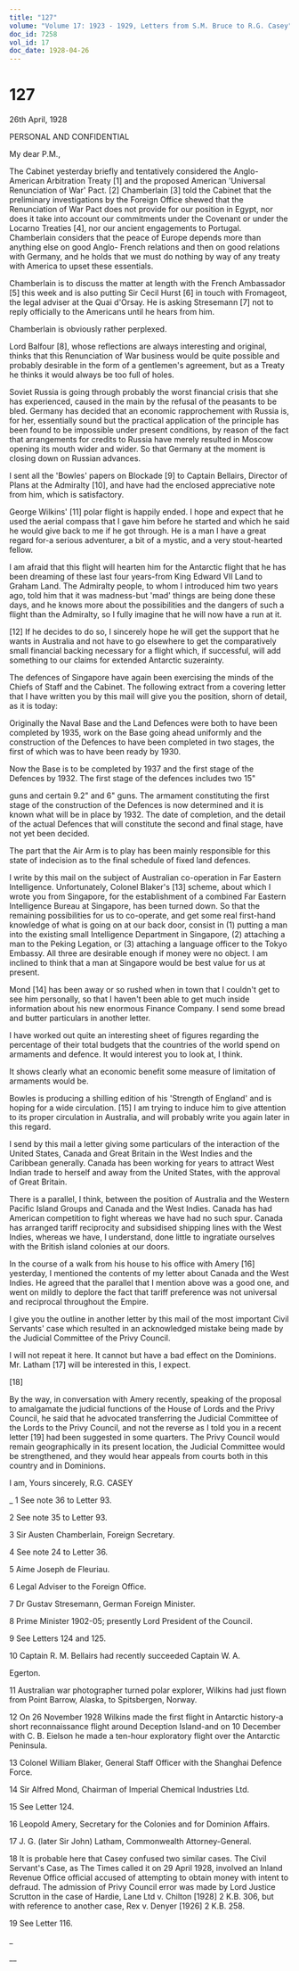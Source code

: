 ```yaml
---
title: "127"
volume: "Volume 17: 1923 - 1929, Letters from S.M. Bruce to R.G. Casey"
doc_id: 7258
vol_id: 17
doc_date: 1928-04-26
---
```


# 127

26th April, 1928

PERSONAL AND CONFIDENTIAL

My dear P.M.,

The Cabinet yesterday briefly and tentatively considered the Anglo-American Arbitration Treaty [1] and the proposed American 'Universal Renunciation of War' Pact. [2] Chamberlain [3] told the Cabinet that the preliminary investigations by the Foreign Office shewed that the Renunciation of War Pact does not provide for our position in Egypt, nor does it take into account our commitments under the Covenant or under the Locarno Treaties [4], nor our ancient engagements to Portugal. Chamberlain considers that the peace of Europe depends more than anything else on good Anglo- French relations and then on good relations with Germany, and he holds that we must do nothing by way of any treaty with America to upset these essentials.

Chamberlain is to discuss the matter at length with the French Ambassador [5] this week and is also putting Sir Cecil Hurst [6] in touch with Fromageot, the legal adviser at the Quai d'Orsay. He is asking Stresemann [7] not to reply officially to the Americans until he hears from him.

Chamberlain is obviously rather perplexed.

Lord Balfour [8], whose reflections are always interesting and original, thinks that this Renunciation of War business would be quite possible and probably desirable in the form of a gentlemen's agreement, but as a Treaty he thinks it would always be too full of holes.

Soviet Russia is going through probably the worst financial crisis that she has experienced, caused in the main by the refusal of the peasants to be bled. Germany has decided that an economic rapprochement with Russia is, for her, essentially sound but the practical application of the principle has been found to be impossible under present conditions, by reason of the fact that arrangements for credits to Russia have merely resulted in Moscow opening its mouth wider and wider. So that Germany at the moment is closing down on Russian advances.

I sent all the 'Bowles' papers on Blockade [9] to Captain Bellairs, Director of Plans at the Admiralty [10], and have had the enclosed appreciative note from him, which is satisfactory.

George Wilkins' [11] polar flight is happily ended. I hope and expect that he used the aerial compass that I gave him before he started and which he said he would give back to me if he got through. He is a man I have a great regard for-a serious adventurer, a bit of a mystic, and a very stout-hearted fellow.

I am afraid that this flight will hearten him for the Antarctic flight that he has been dreaming of these last four years-from King Edward VII Land to Graham Land. The Admiralty people, to whom I introduced him two years ago, told him that it was madness-but 'mad' things are being done these days, and he knows more about the possibilities and the dangers of such a flight than the Admiralty, so I fully imagine that he will now have a run at it.

[12] If he decides to do so, I sincerely hope he will get the support that he wants in Australia and not have to go elsewhere to get the comparatively small financial backing necessary for a flight which, if successful, will add something to our claims for extended Antarctic suzerainty.

The defences of Singapore have again been exercising the minds of the Chiefs of Staff and the Cabinet. The following extract from a covering letter that I have written you by this mail will give you the position, shorn of detail, as it is today:

Originally the Naval Base and the Land Defences were both to have been completed by 1935, work on the Base going ahead uniformly and the construction of the Defences to have been completed in two stages, the first of which was to have been ready by 1930.

Now the Base is to be completed by 1937 and the first stage of the Defences by 1932. The first stage of the defences includes two 15"

guns and certain 9.2" and 6" guns. The armament constituting the first stage of the construction of the Defences is now determined and it is known what will be in place by 1932. The date of completion, and the detail of the actual Defences that will constitute the second and final stage, have not yet been decided.

The part that the Air Arm is to play has been mainly responsible for this state of indecision as to the final schedule of fixed land defences.

I write by this mail on the subject of Australian co-operation in Far Eastern Intelligence. Unfortunately, Colonel Blaker's [13] scheme, about which I wrote you from Singapore, for the establishment of a combined Far Eastern Intelligence Bureau at Singapore, has been turned down. So that the remaining possibilities for us to co-operate, and get some real first-hand knowledge of what is going on at our back door, consist in (1) putting a man into the existing small Intelligence Department in Singapore, (2) attaching a man to the Peking Legation, or (3) attaching a language officer to the Tokyo Embassy. All three are desirable enough if money were no object. I am inclined to think that a man at Singapore would be best value for us at present.

Mond [14] has been away or so rushed when in town that I couldn't get to see him personally, so that I haven't been able to get much inside information about his new enormous Finance Company. I send some bread and butter particulars in another letter.

I have worked out quite an interesting sheet of figures regarding the percentage of their total budgets that the countries of the world spend on armaments and defence. It would interest you to look at, I think.

It shows clearly what an economic benefit some measure of limitation of armaments would be.

Bowles is producing a shilling edition of his 'Strength of England' and is hoping for a wide circulation. [15] I am trying to induce him to give attention to its proper circulation in Australia, and will probably write you again later in this regard.

I send by this mail a letter giving some particulars of the interaction of the United States, Canada and Great Britain in the West Indies and the Caribbean generally. Canada has been working for years to attract West Indian trade to herself and away from the United States, with the approval of Great Britain.

There is a parallel, I think, between the position of Australia and the Western Pacific Island Groups and Canada and the West Indies. Canada has had American competition to fight whereas we have had no such spur. Canada has arranged tariff reciprocity and subsidised shipping lines with the West Indies, whereas we have, I understand, done little to ingratiate ourselves with the British island colonies at our doors.

In the course of a walk from his house to his office with Amery [16] yesterday, I mentioned the contents of my letter about Canada and the West Indies. He agreed that the parallel that I mention above was a good one, and went on mildly to deplore the fact that tariff preference was not universal and reciprocal throughout the Empire.

I give you the outline in another letter by this mail of the most important Civil Servants' case which resulted in an acknowledged mistake being made by the Judicial Committee of the Privy Council.

I will not repeat it here. It cannot but have a bad effect on the Dominions. Mr. Latham [17] will be interested in this, I expect.

[18]

By the way, in conversation with Amery recently, speaking of the proposal to amalgamate the judicial functions of the House of Lords and the Privy Council, he said that he advocated transferring the Judicial Committee of the Lords to the Privy Council, and not the reverse as I told you in a recent letter [19] had been suggested in some quarters. The Privy Council would remain geographically in its present location, the Judicial Committee would be strengthened, and they would hear appeals from courts both in this country and in Dominions.

I am, Yours sincerely, R.G. CASEY 

_ 1 See note 36 to Letter 93.

2 See note 35 to Letter 93.

3 Sir Austen Chamberlain, Foreign Secretary.

4 See note 24 to Letter 36.

5 Aime Joseph de Fleuriau.

6 Legal Adviser to the Foreign Office.

7 Dr Gustav Stresemann, German Foreign Minister.

8 Prime Minister 1902-05; presently Lord President of the Council.

9 See Letters 124 and 125.

10 Captain R. M. Bellairs had recently succeeded Captain W. A.

Egerton.

11 Australian war photographer turned polar explorer, Wilkins had just flown from Point Barrow, Alaska, to Spitsbergen, Norway.

12 On 26 November 1928 Wilkins made the first flight in Antarctic history-a short reconnaissance flight around Deception Island-and on 10 December with C. B. Eielson he made a ten-hour exploratory flight over the Antarctic Peninsula.

13 Colonel William Blaker, General Staff Officer with the Shanghai Defence Force.

14 Sir Alfred Mond, Chairman of Imperial Chemical Industries Ltd.

15 See Letter 124.

16 Leopold Amery, Secretary for the Colonies and for Dominion Affairs.

17 J. G. (later Sir John) Latham, Commonwealth Attorney-General.

18 It is probable here that Casey confused two similar cases. The Civil Servant's Case, as The Times called it on 29 April 1928, involved an Inland Revenue Office official accused of attempting to obtain money with intent to defraud. The admission of Privy Council error was made by Lord Justice Scrutton in the case of Hardie, Lane Ltd v. Chilton [1928] 2 K.B. 306, but with reference to another case, Rex v. Denyer [1926] 2 K.B. 258.

19 See Letter 116.

_

__
